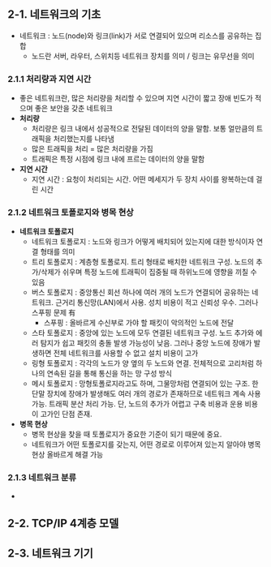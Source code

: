 ## 2-1. 네트워크의 기초


* 네트워크 : 노드(node)와 링크(link)가 서로 연결되어 있으며 리소스를 공유하는 집합
  * 노드란 서버, 라우터, 스위치등 네트워크 장치를 의미 / 링크는 유무선을 의미

### 2.1.1 처리량과 지연 시간


* 좋은 네트워크란, 많은 처리량을 처리할 수 있으며 지연 시간이 짧고 장애 빈도가 적으며 좋은 보안을 갖춘 네트워크
* **처리량**
  * 처리량은 링크 내에서 성공적으로 전달된 데이터의 양을 말함. 보통 얼만큼의 트래픽을 처리했는지를 나타냄
  * 많은 트래픽을 처리 = 많은 처리량을 가짐
  * 트래픽은 특정 시점에 링크 내에 프르는 데이터의 양을 말함
* **지연 시간**
  * 지연 시간 : 요청이 처리되는 시간. 어떤 메세지가 두 장치 사이를 왕복하는데 걸린 시간


### 2.1.2 네트워크 토폴로지와 병목 현상


* **네트워크 토폴로지**
  * 네트워크 토폴로지 : 노드와 링크가 어떻게 배치되어 있는지에 대한 방식이자 연결 형태를 의미
  * 트리 토폴로지 : 계층형 토폴로지. 트리 형태로 배치한 네트워크 구성. 노드의 추가/삭제가 쉬우며 특정 노드에 트래픽이 집중될 때 하위노드에 영향을 끼칠 수 있음
  * 버스 토폴로지 : 중앙통신 회선 하나에 여러 개의 노드가 연결되어 공유하는 네트워크. 근거리 통신망(LAN)에서 사용. 성치 비용이 적고 신뢰성 우수. 그러나 스푸핑 문제 有
    * 스푸핑 : 올바르게 수신부로 가야 할 패킷이 악의적인 노드에 전달
  * 스타 토폴로지 : 중앙에 있는 노드에 모두 연결된 네트워크 구성. 노드 추가와 에러 탐지가 쉽고 패킷의 충돌 발생 가능성이 낮음. 그러나 중앙 노드에 장애가 발생하면 전체 네트워크를 사용할 수 없고 설치 비용이 고가
  * 링형 토폴로지 : 각각의 노드가 양 옆의 두 노드와 연결. 전체적으로 고리처럼 하나의 연속된 길을 통해 통신을 하는 망 구성 방식
  * 메시 토폴로지 : 망형토폴로지라고도 하며, 그물망처럼 연결되어 있는 구조. 한 단말 장치에 장애가 발생해도 여러 개의 경로가 존재하므로 네트워크 계속 사용 가능. 트래픽 분산 처리 가능. 단, 노드의 추가가 어렵고 구축 비용과 운용 비용이 고가인 단점 존재.
* **병목 현상**
  * 병목 현상을 찾을 때 토폴로지가 중요한 기준이 되기 때문에 중요.
  * 네트워크가 어떤 토폴로지를 갖는지, 어떤 경로로 이루어져 있는지 알아야 병목 현상 올바르게 해결 가능
 
 
### 2.1.3 네트워크 분류


* 
## 2-2. TCP/IP 4계층 모델

## 2-3. 네트워크 기기
